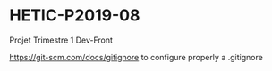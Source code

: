 # HETIC-P2019-08
Projet Trimestre 1 Dev-Front

https://git-scm.com/docs/gitignore
to configure properly a .gitignore